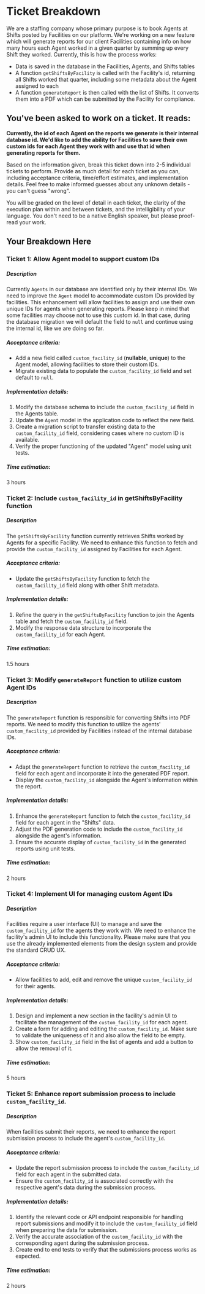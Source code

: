 # Ticket Breakdown
We are a staffing company whose primary purpose is to book Agents at Shifts posted by Facilities on our platform. We're working on a new feature which will generate reports for our client Facilities containing info on how many hours each Agent worked in a given quarter by summing up every Shift they worked. Currently, this is how the process works:

- Data is saved in the database in the Facilities, Agents, and Shifts tables
- A function `getShiftsByFacility` is called with the Facility's id, returning all Shifts worked that quarter, including some metadata about the Agent assigned to each
- A function `generateReport` is then called with the list of Shifts. It converts them into a PDF which can be submitted by the Facility for compliance.

## You've been asked to work on a ticket. It reads:

**Currently, the id of each Agent on the reports we generate is their internal database id. We'd like to add the ability for Facilities to save their own custom ids for each Agent they work with and use that id when generating reports for them.**


Based on the information given, break this ticket down into 2-5 individual tickets to perform. Provide as much detail for each ticket as you can, including acceptance criteria, time/effort estimates, and implementation details. Feel free to make informed guesses about any unknown details - you can't guess "wrong".


You will be graded on the level of detail in each ticket, the clarity of the execution plan within and between tickets, and the intelligibility of your language. You don't need to be a native English speaker, but please proof-read your work.

## Your Breakdown Here

### Ticket 1: Allow Agent model to support custom IDs

##### Description

Currently `Agents` in our database are identified only by their internal IDs. We need to improve the `Agent` model to accommodate custom IDs provided by facilities. This enhancement will allow facilities to assign and use their own unique IDs for agents when generating reports. Please keep in mind that some facilities may choose not to use this custom id. In that case, during the database migration we will default the field to `null` and continue using the internal id, like we are doing so far.

##### Acceptance criteria:

- Add a new field called `custom_facility_id` (__nullable__, __unique__) to the Agent model, allowing facilities to store their custom IDs.
- Migrate existing data to populate the `custom_facility_id` field and set default to `null`.

##### Implementation details:
1. Modify the database schema to include the `custom_facility_id` field in the Agents table.
2. Update the `Agent` model in the application code to reflect the new field.
3. Create a migration script to transfer existing data to the `custom_facility_id` field, considering cases where no custom ID is available.
4. Verify the proper functioning of the updated "Agent" model using unit tests.

##### Time estimation:
3 hours

### Ticket 2: Include `custom_facility_id` in getShiftsByFacility function

##### Description

The `getShiftsByFacility` function currently retrieves Shifts worked by Agents for a specific Facility. We need to enhance this function to fetch and provide the `custom_facility_id` assigned by Facilities for each Agent.

##### Acceptance criteria:

- Update the `getShiftsByFacility` function to fetch the `custom_facility_id` field along with other Shift metadata.

##### Implementation details:
1. Refine the query in the `getShiftsByFacility` function to join the Agents table and fetch the `custom_facility_id` field.
2. Modify the response data structure to incorporate the `custom_facility_id` for each Agent.

##### Time estimation:
1.5 hours

### Ticket 3: Modify `generateReport` function to utilize custom Agent IDs

##### Description

The `generateReport` function is responsible for converting Shifts into PDF reports. We need to modify this function to utilize the agents' `custom_facility_id` provided by Facilities instead of the internal database IDs.

##### Acceptance criteria:

- Adapt the `generateReport` function to retrieve the `custom_facility_id` field for each agent and incorporate it into the generated PDF report.
- Display the `custom_facility_id` alongside the Agent's information within the report.

##### Implementation details:

1. Enhance the `generateReport` function to fetch the `custom_facility_id` field for each agent in the "Shifts" data.
2. Adjust the PDF generation code to include the `custom_facility_id` alongside the agent's  information.
3. Ensure the accurate display of `custom_facility_id` in the generated reports using unit tests.

##### Time estimation:
2 hours

### Ticket 4: Implement UI for managing custom Agent IDs

##### Description

Facilities require a user interface (UI) to manage and save the `custom_facility_id` for the agents they work with. We need to enhance the facility's admin UI to include this functionality. Please make sure that you use the already implemented elements from the design system and provide the standard CRUD UX.

##### Acceptance criteria:

- Allow facilities to add, edit and remove the unique `custom_facility_id` for their agents.

##### Implementation details:
1. Design and implement a new section in the facility's admin UI to facilitate the management of the `custom_facility_id` for each agent.
2. Create a form for adding and editing the `custom_facility_id`. Make sure to validate the uniqueness of it and also allow the field to be empty.
3. Show `custom_facility_id` field in the list of agents and add a button to allow the removal of it.

##### Time estimation:
5 hours

### Ticket 5: Enhance report submission process to include `custom_facility_id`.

##### Description

When facilities submit their reports, we need to enhance the report submission process to include the agent's `custom_facility_id`.

##### Acceptance criteria:

- Update the report submission process to include the `custom_facility_id` field for each agent in the submitted data.
- Ensure the `custom_facility_id` is associated correctly with the respective agent's data during the submission process.

##### Implementation details:
1. Identify the relevant code or API endpoint responsible for handling report submissions and modify it to include the `custom_facility_id` field when preparing the data for submission.
2. Verify the accurate association of the `custom_facility_id` with the corresponding agent during the submission process.
3. Create end to end tests to verify that the submissions process works as expected.

##### Time estimation:
2 hours
